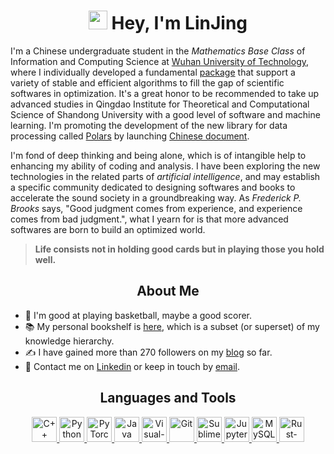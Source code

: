 <h1 align="center"> <img src="https://emojis.slackmojis.com/emojis/images/1531849430/4246/blob-sunglasses.gif?1531849430" width="30"/> Hey, I'm LinJing </h1>

I'm a Chinese undergraduate student in the *Mathematics Base Class* of Information and Computing Science at [Wuhan University of Technology], where I individually developed a fundamental [package] that support a variety of stable and efficient algorithms to fill the gap of scientific softwares in optimization. It's a great honor to be recommended to take up advanced studies in Qingdao Institute for Theoretical and Computational Science of Shandong University with a good level of software and machine learning. I'm promoting the development of the new library for data processing called [Polars] by launching [Chinese document].

I'm fond of deep thinking and being alone, which is of intangible help to enhancing my ability of coding and analysis. I have been exploring the new technologies in the related parts of *artificial intelligence*, and may establish a specific community dedicated to designing softwares and books to accelerate the sound society in a groundbreaking way. As *Frederick P. Brooks* says, "Good judgment comes from experience, and experience comes from bad judgment.", what I yearn for is that more advanced softwares are born to build an optimized world.

 > **Life consists not in holding good cards but in playing those you hold well.**

<h2 align='center'><b>About Me</b></h2>

- 🏀 I'm good at playing basketball, maybe a good scorer.
- 📚 My personal bookshelf is [here], which is a subset (or superset) of my knowledge hierarchy.
- ✍ I have gained more than 270 followers on my [blog] so far.
- 📩 Contact me on [Linkedin] or keep in touch by [email].

[Wuhan University of Technology]: https://whut.edu.cn/
[package]: https://github.com/linjing-lab/optimtool
[Polars]: https://github.com/pola-rs/polars
[Chinese document]: https://pola-rs.github.io/polars-book-cn/user-guide/index.html
[blog]: https://blog.csdn.net/linjing_zyq
[here]: https://github.com/linjing-lab/bookshelf
[Linkedin]: https://www.linkedin.cn/incareer/in/%E6%99%AF-%E6%9E%97-15b281210
[email]: linjing010729@163.com

<h2 align='center'><b>Languages and Tools</b></h2>
<p align='center'>
    <a href='https://en.cppreference.com/w/cpp'>
        <img src='https://cdn.jsdelivr.net/npm/simple-icons@6.20.0/icons/cplusplus.svg' alt='C++' height='40'/>
    </a>
    <a href='https://www.python.org/'>
        <img src="https://www.vectorlogo.zone/logos/python/python-icon.svg" alt="Python" height="40"/>
    </a>
    <a href="https://github.com/pytorch"> 
        <img src="https://www.vectorlogo.zone/logos/pytorch/pytorch-icon.svg" alt="PyTorch" height="40"/> 
    </a>
    <a href='https://www.java.com/en/'>
        <img src="https://www.vectorlogo.zone/logos/java/java-icon.svg" alt="Java" height="40"/>
    </a>
    <a href='https://code.visualstudio.com/'>
        <img src="https://www.vectorlogo.zone/logos/visualstudio_code/visualstudio_code-icon.svg" alt="Visual-Studio-Code" height="40"/> 
    </a>
    <a href='https://git-scm.com/'>
        <img src="https://www.vectorlogo.zone/logos/git-scm/git-scm-icon.svg" alt="Git" height="40"/>
    </a>
    <a href='http://www.sublimetext.com/'>
        <img src='https://cdn.jsdelivr.net/npm/simple-icons@6.20.0/icons/sublimetext.svg' alt='Sublime-Text' height='40'>
    </a>
    <a href='https://jupyter.org/'>
        <img src="https://www.vectorlogo.zone/logos/jupyter/jupyter-icon.svg" alt="Jupyter" height="40"/> 
    </a>
    <a href='https://www.mysql.com/'>
        <img src="https://www.vectorlogo.zone/logos/mysql/mysql-icon.svg" alt="MySQL" height="40"/> 
    </a>
    <a href='https://www.rust-lang.org/'>
        <img src="https://www.vectorlogo.zone/logos/rust-lang/rust-lang-icon.svg" alt="Rust-lang" height="40"/>
    </a>
</p>